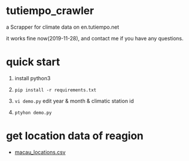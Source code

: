 # tutiempo_crawler

a Scrapper for climate data on en.tutiempo.net

it works fine now(2019-11-28), and contact me if you have any questions.

# quick start 

1. install python3

2. `pip install -r requirements.txt`

3. `vi demo.py` edit year & month & climatic station id

4. `ptyhon demo.py`

# get location data of reagion

- [macau_locations.csv](samples/macau_locations.csv)
